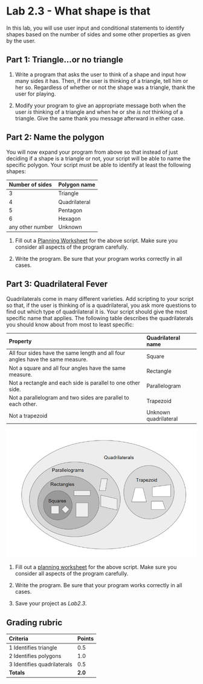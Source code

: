 <!-- REVISED -->
# Lab 2.3 - What shape is that

In this lab, you will use user input and conditional statements to identify shapes based on the number of sides and some other properties as given by the user.

## Part 1: Triangle...or no triangle

1. Write a program that asks the user to think of a shape and input how many sides it has.  Then, if the user is thinking of a triangle, tell him or her so.  Regardless of whether or not the shape was a triangle, thank the user for playing.

2. Modify your program to give an appropriate message both when the user _is_ thinking of a triangle and when he or she _is not_ thinking of a triangle.  Give the same thank you message afterward in either case.

## Part 2: Name the polygon

You will now expand your program from above so that instead of just deciding if a shape is a triangle or not, your script will be able to name the specific polygon.  Your script must be able to identify at least the following shapes:  

| **Number of sides** | **Polygon name** |
| :----------------- | :-------------- |
| 3                 | Triangle       |
| 4                 | Quadrilateral  |
| 5                 | Pentagon       |
| 6                 | Hexagon        |
| any other number  | Unknown        |

1. Fill out a [Planning Worksheet](https://github.com/TEALSK12/introduction-to-computer-science/raw/master/SNAP%20script%20Design%20and%20Planning%20Worksheet.docx) for the above script.  Make sure you consider all aspects of the program carefully.

2. Write the program.  Be sure that your program works correctly in all cases.

## Part 3: Quadrilateral Fever

Quadrilaterals come in many different varieties.  Add scripting to your script so that, if the user is thinking of is a quadrilateral, you ask more questions to find out which type of quadrilateral it is.  Your script should give the most specific name that applies.  The following table describes the quadrilaterals you should know about from most to least specific:

| **Property** | **Quadrilateral name**  |
| :------------- | :--------------------- |
| All four sides have the same length and all four angles have the same measure. | Square                |
| Not a square and all four angles have the same measure. | Rectangle             |
| Not a rectangle and each side is parallel to one other side.| Parallelogram         |
| Not a parallelogram and two sides are parallel to each other.| Trapezoid             |
| Not a trapezoid | Unknown quadrilateral |

![Quadrilaterals Sets](images/quadrilateral_sets.png)

1. Fill out a [planning worksheet](https://github.com/TEALSK12/introduction-to-computer-science/raw/master/SNAP%20script%20Design%20and%20Planning%20Worksheet.docx) for the above script.  Make sure you consider all aspects of the program carefully.

2. Write the program.  Be sure that your program works correctly in all cases.

3. Save your project as _Lab2.3_.

## Grading rubric

| **Criteria**                | Points         |
| :----------------------------------- | :-------------- |
| 1 Identifies triangle               | 0.5     |
| 2 Identifies polygons               | 1.0     |
| 3 Identifies quadrilaterals         | 0.5     |
| **Totals**                   | **2.0** |
